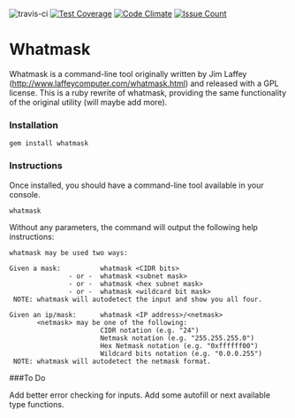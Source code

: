 ![travis-ci](https://travis-ci.org/geezyx/whatmask.svg?branch=master)
[![Test Coverage](https://codeclimate.com/github/geezyx/whatmask/badges/coverage.svg)](https://codeclimate.com/github/geezyx/whatmask/coverage)
[![Code Climate](https://codeclimate.com/github/geezyx/whatmask/badges/gpa.svg)](https://codeclimate.com/github/geezyx/whatmask)
[![Issue Count](https://codeclimate.com/github/geezyx/whatmask/badges/issue_count.svg)](https://codeclimate.com/github/geezyx/whatmask)
# Whatmask

Whatmask is a command-line tool originally written by Jim Laffey (http://www.laffeycomputer.com/whatmask.html) and released with a GPL license.  This is a ruby rewrite of whatmask, providing the same functionality of the original utility (will maybe add more).

### Installation

```
gem install whatmask
```

### Instructions

Once installed, you should have a command-line tool available in your console.
```
whatmask
```
Without any parameters, the command will output the following help instructions:
```
whatmask may be used two ways:

Given a mask:          whatmask <CIDR bits>
               - or -  whatmask <subnet mask>
               - or -  whatmask <hex subnet mask>
               - or -  whatmask <wildcard bit mask>
 NOTE: whatmask will autodetect the input and show you all four.

Given an ip/mask:      whatmask <IP address>/<netmask>
       <netmask> may be one of the following:
                       CIDR notation (e.g. "24")
                       Netmask notation (e.g. "255.255.255.0")
                       Hex Netmask notation (e.g. "0xffffff00")
                       Wildcard bits notation (e.g. "0.0.0.255")
 NOTE: whatmask will autodetect the netmask format.
```

###To Do

Add better error checking for inputs. Add some autofill or next available type functions.
